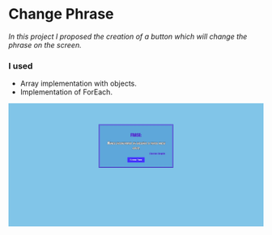 # Change Phrase

*In this project I proposed the creation of a button which will change the phrase on the screen.*  

### I used

*   Array implementation with objects.
*   Implementation of ForEach.

![Demo](./Demo.jpg)
